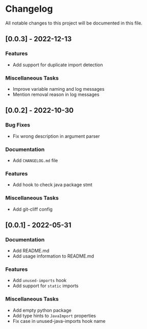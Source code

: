 # Changelog

All notable changes to this project will be documented in this file.

## [0.0.3] - 2022-12-13

### Features

- Add support for duplicate import detection

### Miscellaneous Tasks

- Improve variable naming and log messages
- Mention removal reason in log messages

## [0.0.2] - 2022-10-30

### Bug Fixes

- Fix wrong description in argument parser

### Documentation

- Add `CHANGELOG.md` file

### Features

- Add hook to check java package stmt

### Miscellaneous Tasks

- Add git-cliff config

## [0.0.1] - 2022-05-31

### Documentation

- Add README.md
- Add usage information to README.md

### Features

- Add `unused-imports` hook
- Add support for `static` imports

### Miscellaneous Tasks

- Add empty python package
- Add type hints to `JavaImport` properties
- Fix case in unused-java-imports hook name

<!-- generated by git-cliff -->
